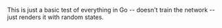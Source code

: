 This is just a basic test of everything in Go -- doesn't train the network -- just renders it with random states.

